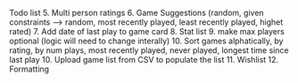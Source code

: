 Todo list
5. Multi person ratings 
6. Game Suggestions (random, given constraints --> random, most recently played, least recently played, highet rated)
7. Add date of last play to game card
8. Stat list
9. make max players optional (logic will need to change interally)
10. Sort games alphatically, by rating, by num plays, most recently played, never played, longest time since last play
10. Upload game list from CSV to populate the list
11. Wishlist
12. Formatting
